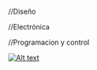 //Diseño 

//Electrónica

//Programacion y control 

[![Alt text](https://img.youtube.com/vi/doK9qD1zDFs/0.jpg)](https://www.youtube.com/watch?v=doK9qD1zDFs)
